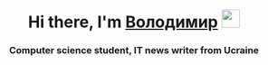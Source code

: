 <h1 align="center">Hi there, I'm <a href="https://github/VolodVas/Lab1.git" target="_blank">Володимир</a> 
<img src="https://github.com/" height="32"/></h1>
<h3 align="center">Computer science student, IT news writer from Ucraine </h3>

